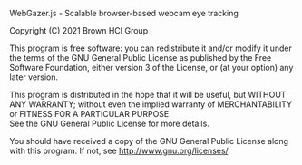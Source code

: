 WebGazer.js - Scalable browser-based webcam eye tracking

Copyright (C) 2021 Brown HCI Group

This program is free software: you can redistribute it and/or modify
it under the terms of the GNU General Public License as published by
the Free Software Foundation, either version 3 of the License, or
(at your option) any later version.

This program is distributed in the hope that it will be useful, 
but WITHOUT ANY WARRANTY; without even the implied warranty of 
MERCHANTABILITY or FITNESS FOR A PARTICULAR PURPOSE.  
See the GNU General Public License for more details.

You should have received a copy of the GNU General Public License along with this program. If not, see <http://www.gnu.org/licenses/>.
